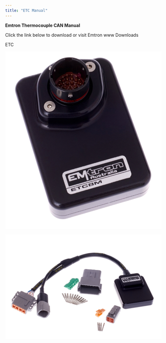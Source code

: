 ```yaml
---
title: "ETC Manual"
---
```


**Emtron Thermocouple CAN Manual**


Click the link below to download or visit Emtron www Downloads


ETC

[![Image](</img/NewItem542.png>)](<https://emtron.world/download/2032/> "target=\"\_blank\"")

[![Image](</img/NewItem539.jpg>)](<https://emtron.world/download/2032/> "target=\"\_blank\"")
